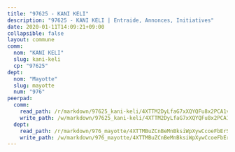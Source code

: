 ```yaml
---
title: "97625 - KANI KELI"
description: "97625 - KANI KELI | Entraide, Annonces, Initiatives"
date: 2020-01-11T14:09:21+09:00
collapsible: false
layout: commune
comm:
  nom: "KANI KELI"
  slug: kani-keli
  cp: "97625"
dept:
  nom: "Mayotte"
  slug: mayotte
  num: "976"
peerpad:
  comm:
    read_path: /r/markdown/97625_kani-keli/4XTTM2DyLfaG7xXQYQFu8x2PCA1vfooK3uWR6XgkkGKbehXfY
    write_path: /w/markdown/97625_kani-keli/4XTTM2DyLfaG7xXQYQFu8x2PCA1vfooK3uWR6XgkkGKbehXfY-K3TgUyuFCTPx5ZjWPYHhVbaU2mhnMKVxYE9GKdsDmw7shhxwNUo7ZMtQn3V6AadfQggRSL8TAdnrpzaWtKjKUoukYP1qJ7A5wSNKdarxNiKogVviNJVWEQqE8BS6r5DMBzjBn2eN
  dept:
    read_path: /r/markdown/976_mayotte/4XTTMBuZCnBeMnBksiWpXywCcoeFbErSwmkzzXCaFr3XCVgL5
    write_path: /w/markdown/976_mayotte/4XTTMBuZCnBeMnBksiWpXywCcoeFbErSwmkzzXCaFr3XCVgL5-K3TgUMkcGV5jdzVqb78DtiVWoL3Y1HCauLnRmkc8TF8xqf3YoBJm7ryZ8n5YPPeiPRtwV7LBqJfDJhKmv8bHaryM4ddGh4NZ3DAEqeGMq2gjS2MuqmkX5sBUBizoNXpJ4gaDPXBK
---
```


